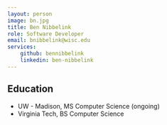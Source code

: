 ```yaml
---
layout: person
image: bn.jpg
title: Ben Nibbelink
role: Software Developer
email: bnibbelink@wisc.edu
services:
    github: bennibbelink
    linkedin: ben-nibbelink
---
```


## Education
* UW - Madison, MS Computer Science (ongoing)
* Virginia Tech,  BS Computer Science
